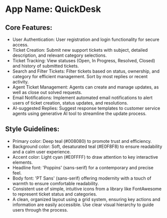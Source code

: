 # **App Name**: QuickDesk

## Core Features:

- User Authentication: User registration and login functionality for secure access.
- Ticket Creation: Submit new support tickets with subject, detailed description, and relevant category selections.
- Ticket Tracking: View statuses (Open, In Progress, Resolved, Closed) and history of submitted tickets.
- Search and Filter Tickets: Filter tickets based on status, ownership, and category for efficient management. Sort by most replies or recent activity.
- Agent Ticket Management: Agents can create and manage updates, as well as close out solved requests.
- Email Notifications: Implement automated email notifications to alert users of ticket creation, status updates, and resolutions.
- AI-suggested Replies: Suggest response templates to customer service agents using generative AI tool to streamline the update process.

## Style Guidelines:

- Primary color: Deep teal (#008080) to promote trust and efficiency.
- Background color: Soft, desaturated teal (#E0F8F8) to ensure readability and a calm user experience.
- Accent color: Light cyan (#E0FFFF) to draw attention to key interactive elements.
- Headline font: 'Poppins' (sans-serif) for a contemporary and precise feel.
- Body font: 'PT Sans' (sans-serif) offering modernity with a touch of warmth to ensure comfortable readability.
- Consistent use of simple, intuitive icons from a library like FontAwesome to represent ticket status and categories.
- A clean, organized layout using a grid system, ensuring key actions and information are easily accessible. Use clear visual hierarchy to guide users through the process.